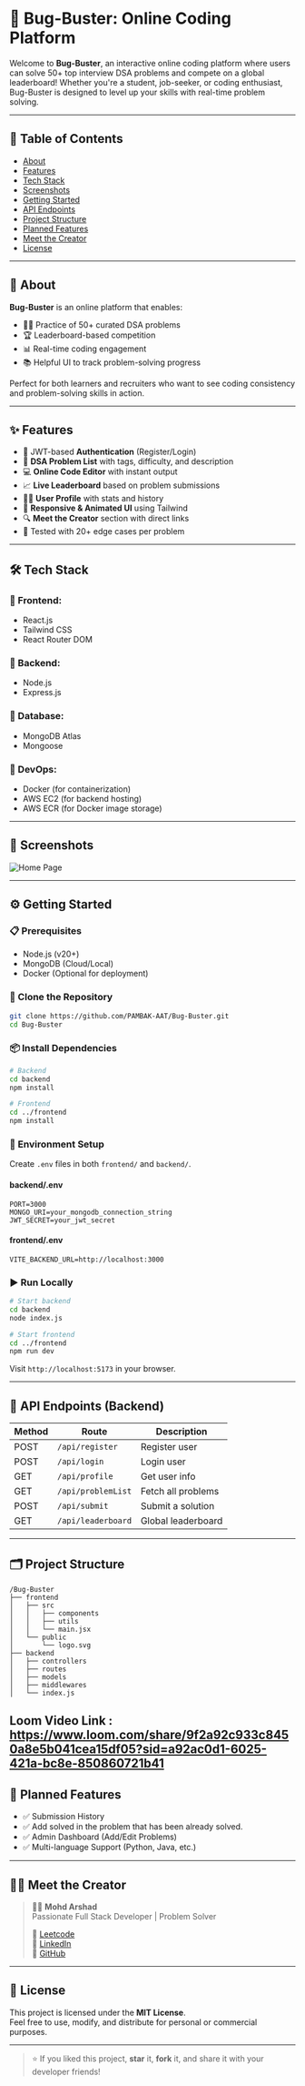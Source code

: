 # 🚀 Bug-Buster: Online Coding Platform

Welcome to **Bug-Buster**, an interactive online coding platform where users can solve 50+ top interview DSA problems and compete on a global leaderboard! Whether you're a student, job-seeker, or coding enthusiast, Bug-Buster is designed to level up your skills with real-time problem solving.

---

## 📌 Table of Contents

- [About](#about)
- [Features](#features)
- [Tech Stack](#tech-stack)
- [Screenshots](#screenshots)
- [Getting Started](#getting-started)
- [API Endpoints](#api-endpoints)
- [Project Structure](#project-structure)
- [Planned Features](#planned-features)
- [Meet the Creator](#meet-the-creator)
- [License](#license)

---

## 🧠 About

**Bug-Buster** is an online platform that enables:

- 👨‍💻 Practice of 50+ curated DSA problems  
- 🏆 Leaderboard-based competition  
- 📊 Real-time coding engagement  
- 📚 Helpful UI to track problem-solving progress  

Perfect for both learners and recruiters who want to see coding consistency and problem-solving skills in action.

---

## ✨ Features

- 🔐 JWT-based **Authentication** (Register/Login)  
- 🧮 **DSA Problem List** with tags, difficulty, and description  
- 💻 **Online Code Editor** with instant output  
- 📈 **Live Leaderboard** based on problem submissions    
- 🧑‍💻 **User Profile** with stats and history  
- 🎨 **Responsive & Animated UI** using Tailwind  
- 🔍 **Meet the Creator** section with direct links  
- 🧪 Tested with 20+ edge cases per problem  

---

## 🛠️ Tech Stack

### 🔹 Frontend:
- React.js  
- Tailwind CSS  
- React Router DOM  

### 🔹 Backend:
- Node.js  
- Express.js  

### 🔹 Database:
- MongoDB Atlas  
- Mongoose  

### 🔹 DevOps:
- Docker (for containerization)  
- AWS EC2 (for backend hosting)  
- AWS ECR (for Docker image storage)  

---

## 📸 Screenshots

![Home Page](https://images.unsplash.com/photo-1498050108023-c5249f4df085?auto=format&fit=crop&w=1950&q=80)

---

## ⚙️ Getting Started

### 📋 Prerequisites

- Node.js (v20+)  
- MongoDB (Cloud/Local)  
- Docker (Optional for deployment)  

### 🚀 Clone the Repository

```bash
git clone https://github.com/PAMBAK-AAT/Bug-Buster.git
cd Bug-Buster
```

### 📦 Install Dependencies

```bash
# Backend
cd backend
npm install

# Frontend
cd ../frontend
npm install
```

### 🧩 Environment Setup

Create `.env` files in both `frontend/` and `backend/`.

#### backend/.env

```env
PORT=3000
MONGO_URI=your_mongodb_connection_string
JWT_SECRET=your_jwt_secret
```

#### frontend/.env

```env
VITE_BACKEND_URL=http://localhost:3000
```

### ▶️ Run Locally

```bash
# Start backend
cd backend
node index.js

# Start frontend
cd ../frontend
npm run dev
```

Visit `http://localhost:5173` in your browser.

---

## 📡 API Endpoints (Backend)

| Method | Route              | Description        |
|--------|--------------------|--------------------|
| POST   | `/api/register`    | Register user      |
| POST   | `/api/login`       | Login user         |
| GET    | `/api/profile`     | Get user info      |
| GET    | `/api/problemList` | Fetch all problems |
| POST   | `/api/submit`      | Submit a solution  |
| GET    | `/api/leaderboard` | Global leaderboard |

---

## 🗂️ Project Structure

```
/Bug-Buster
├── frontend
│   ├── src
│   │   ├── components
│   │   ├── utils
│   │   └── main.jsx
│   └── public
│       └── logo.svg
├── backend
│   ├── controllers
│   ├── routes
│   ├── models
│   ├── middlewares
│   └── index.js
```

Loom Video Link : https://www.loom.com/share/9f2a92c933c8450a8e5b041cea15df05?sid=a92ac0d1-6025-421a-bc8e-850860721b41
---

## 🚀 Planned Features

- ✅ Submission History
- ✅ Add solved in the problem that has been already solved.
- ✅ Admin Dashboard (Add/Edit Problems)   
- ✅ Multi-language Support (Python, Java, etc.)
  

---

## 🙋‍♂️ Meet the Creator

> 👨‍💻 **Mohd Arshad**  
> Passionate Full Stack Developer | Problem Solver  
>  
> 🔗 [Leetcode](https://leetcode.com/u/Pam_Bak_786/)  
> 🔗 [LinkedIn](https://www.linkedin.com/in/mohd-arshad-292a47278/)  
> 🔗 [GitHub](https://github.com/PAMBAK-AAT?tab=repositories)  

---

## 📄 License

This project is licensed under the **MIT License**.  
Feel free to use, modify, and distribute for personal or commercial purposes.

---

> ⭐ If you liked this project, **star** it, **fork** it, and share it with your developer friends!

